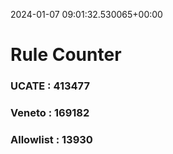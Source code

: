2024-01-07 09:01:32.530065+00:00
# Rule Counter 
 ### UCATE : 413477

 ### Veneto : 169182

 ### Allowlist : 13930